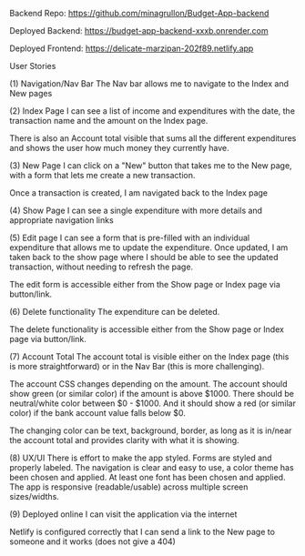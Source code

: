 Backend Repo: https://github.com/minagrullon/Budget-App-backend

Deployed Backend: https://budget-app-backend-xxxb.onrender.com

Deployed Frontend: https://delicate-marzipan-202f89.netlify.app

User Stories

(1) Navigation/Nav Bar
The Nav bar allows me to navigate to the Index and New pages

(2) Index Page
I can see a list of income and expenditures with the date, the transaction name and the amount on the Index page.

There is also an Account total visible that sums all the different expenditures and shows the user how much money they currently have.

(3) New Page
I can click on a "New" button that takes me to the New page, with a form that lets me create a new transaction.

Once a transaction is created, I am navigated back to the Index page

(4) Show Page
I can see a single expenditure with more details and appropriate navigation links

(5) Edit page
I can see a form that is pre-filled with an individual expenditure that allows me to update the expenditure. Once updated, I am taken back to the show page where I should be able to see the updated transaction, without needing to refresh the page.

The edit form is accessible either from the Show page or Index page via button/link.

(6) Delete functionality
The expenditure can be deleted.

The delete functionality is accessible either from the Show page or Index page via button/link.

(7) Account Total
The account total is visible either on the Index page (this is more straightforward) or in the Nav Bar (this is more challenging).

The account CSS changes depending on the amount. The account should show green (or similar color) if the amount is above $1000. There should be neutral/white color between $0 - $1000. And it should show a red (or similar color) if the bank account value falls below $0.

The changing color can be text, background, border, as long as it is in/near the account total and provides clarity with what it is showing.

(8) UX/UI
There is effort to make the app styled. Forms are styled and properly labeled. The navigation is clear and easy to use, a color theme has been chosen and applied. At least one font has been chosen and applied. The app is responsive (readable/usable) across multiple screen sizes/widths.

(9) Deployed online
I can visit the application via the internet

Netlify is configured correctly that I can send a link to the New page to someone and it works (does not give a 404)
